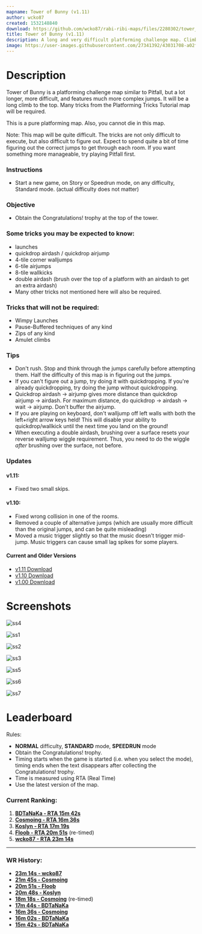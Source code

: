 ```yaml
---
mapname: Tower of Bunny (v1.11)
author: wcko87
created: 1532148840
download: https://github.com/wcko87/rabi-ribi-maps/files/2280302/tower_of_bunny_v1_11.zip
title: Tower of Bunny (v1.11)
description: A long and very difficult platforming challenge map. Climb to the top of the tower!
image: https://user-images.githubusercontent.com/27341392/43031708-a02f121e-8cd9-11e8-82e4-006b2a93d322.png
---
```


# Description

Tower of Bunny is a platforming challenge map similar to Pitfall, but a lot longer, more difficult, and features much more complex jumps. It will be a long climb to the top.
Many tricks from the Platforming Tricks Tutorial map will be required.

This is a pure platforming map. Also, you cannot die in this map.

Note: This map will be quite difficult. The tricks are not only difficult to execute, but also difficult to figure out. Expect to spend quite a bit of time figuring out the correct jumps to get through each room. If you want something more manageable, try playing Pitfall first.

### Instructions
- Start a new game, on Story or Speedrun mode, on any difficulty, Standard mode. (actual difficulty does not matter)

### Objective
- Obtain the Congratulations! trophy at the top of the tower.

### Some tricks you may be expected to know:
- launches
- quickdrop airdash / quickdrop airjump
- 4-tile corner walljumps
- 6-tile airjumps
- 8-tile wallkicks
- double airdash (brush over the top of a platform with an airdash to get an extra airdash)
- Many other tricks not mentioned here will also be required.

### Tricks that will not be required:
- Wimpy Launches
- Pause-Buffered techniques of any kind
- Zips of any kind
- Amulet climbs

### Tips
- Don't rush. Stop and think through the jumps carefully before attempting them. Half the difficulty of this map is in figuring out the jumps.
- If you can't figure out a jump, try doing it with quickdropping. If you're already quickdropping, try doing the jump without quickdropping.
- Quickdrop airdash -> airjump gives more distance than quickdrop airjump -> airdash. For maximum distance, do quickdrop -> airdash -> wait -> airjump. Don't buffer the airjump.
- If you are playing on keyboard, don't walljump off left walls with both the left+right arrow keys held! This will disable your ability to quickdrop/wallkick until the next time you land on the ground!
- When executing a double airdash, brushing over a surface resets your reverse walljump wiggle requirement. Thus, you need to do the wiggle *after* brushing over the surface, not before.

### Updates

#### v1.11:
- Fixed two small skips.

#### v1.10:
- Fixed wrong collision in one of the rooms.
- Removed a couple of alternative jumps (which are usually more difficult than the original jumps, and can be quite misleading)
- Moved a music trigger slightly so that the music doesn't trigger mid-jump. Music triggers can cause small lag spikes for some players.

#### Current and Older Versions
- [v1.11 Download](https://github.com/wcko87/rabi-ribi-maps/files/2280302/tower_of_bunny_v1_11.zip)
- [v1.10 Download](https://github.com/wcko87/rabi-ribi-maps/files/2234810/tower_of_bunny_v1_10.zip)
- [v1.00 Download](https://github.com/wcko87/rabi-ribi-maps/files/2215852/tower_of_bunny_v1_00.zip)


# Screenshots
![ss4](https://user-images.githubusercontent.com/27341392/43031709-a05b569e-8cd9-11e8-912d-3ec8663bc475.png)

![ss1](https://user-images.githubusercontent.com/27341392/43031706-9fd2e17e-8cd9-11e8-8795-d1db7a9f5719.png)

![ss2](https://user-images.githubusercontent.com/27341392/43031707-a001d7e0-8cd9-11e8-9bf9-0abb4caeeae9.png)

![ss3](https://user-images.githubusercontent.com/27341392/43031708-a02f121e-8cd9-11e8-82e4-006b2a93d322.png)

![ss5](https://user-images.githubusercontent.com/27341392/43031710-a08ba3b2-8cd9-11e8-8870-99e3c793fa6f.png)

![ss6](https://user-images.githubusercontent.com/27341392/43031711-a0b9e592-8cd9-11e8-8bcb-7d52dda68ced.png)

![ss7](https://user-images.githubusercontent.com/27341392/43031712-a0e1fd5c-8cd9-11e8-8185-30db04f4128e.png)

# Leaderboard
Rules:
* **NORMAL** difficulty, **STANDARD** mode, **SPEEDRUN** mode
* Obtain the Congratulations! trophy.
* Timing starts when the game is started (i.e. when you select the mode), timing ends when the text disappears after collecting the Congratulations! trophy.
* Time is measured using RTA (Real Time)
* Use the latest version of the map.


### Current Ranking:

1. [**BDTaNaKa - RTA 15m 42s**](https://youtu.be/gYgMFEb8oZU)
2. [**Cosmoing - RTA 16m 36s**](https://youtu.be/nkrbhW-p29U)
3. [**Koslyn - RTA 17m 19s**](https://youtu.be/BRNElHT3nUc)
4. [**Floob - RTA 20m 51s**](https://www.youtube.com/watch?v=hWsFma7AKnw) (re-timed)
5. [**wcko87 - RTA 23m 14s**](https://www.youtube.com/watch?v=yw5GnnABKWM)

----------------------------

### WR History:
- [**23m 14s - wcko87**](https://www.youtube.com/watch?v=yw5GnnABKWM)
- [**21m 45s - Cosmoing**](https://www.youtube.com/watch?v=AL3KowPMD4s)
- [**20m 51s - Floob**](https://www.youtube.com/watch?v=hWsFma7AKnw)
- [**20m 48s - Koslyn**](https://www.youtube.com/watch?v=zswDzSH4F08)
- [**18m 18s - Cosmoing**](https://youtu.be/oLODVKXp4XA) (re-timed)
- [**17m 44s - BDTaNaKa**](https://youtu.be/QdX5uUfZNVw)
- [**16m 36s - Cosmoing**](https://youtu.be/nkrbhW-p29U)
- [**16m 02s - BDTaNaKa**](https://youtu.be/SepNIgRphjM)
- [**15m 42s - BDTaNaKa**](https://youtu.be/gYgMFEb8oZU)
